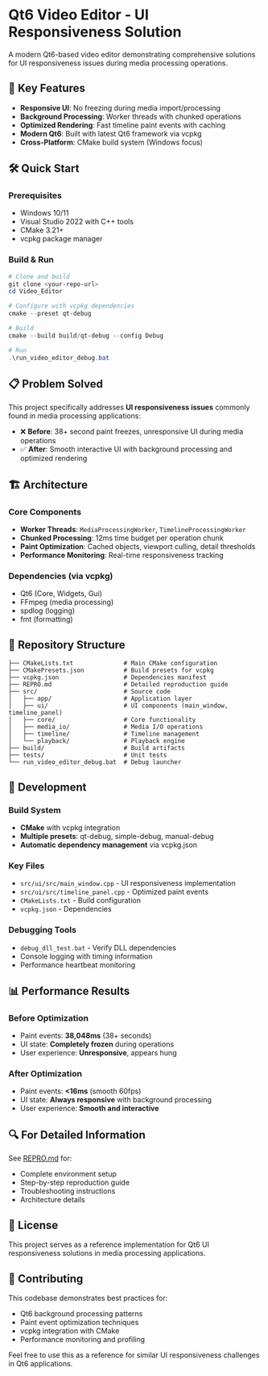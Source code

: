 # Qt6 Video Editor - UI Responsiveness Solution

A modern Qt6-based video editor demonstrating comprehensive solutions for UI responsiveness issues during media processing operations.

## 🚀 Key Features

- **Responsive UI**: No freezing during media import/processing
- **Background Processing**: Worker threads with chunked operations
- **Optimized Rendering**: Fast timeline paint events with caching
- **Modern Qt6**: Built with latest Qt6 framework via vcpkg
- **Cross-Platform**: CMake build system (Windows focus)

## 🛠️ Quick Start

### Prerequisites
- Windows 10/11
- Visual Studio 2022 with C++ tools
- CMake 3.21+
- vcpkg package manager

### Build & Run
```powershell
# Clone and build
git clone <your-repo-url>
cd Video_Editor

# Configure with vcpkg dependencies
cmake --preset qt-debug

# Build
cmake --build build/qt-debug --config Debug

# Run
.\run_video_editor_debug.bat
```

## 📋 Problem Solved

This project specifically addresses **UI responsiveness issues** commonly found in media processing applications:

- ❌ **Before**: 38+ second paint freezes, unresponsive UI during media operations
- ✅ **After**: Smooth interactive UI with background processing and optimized rendering

## 🏗️ Architecture

### Core Components
- **Worker Threads**: `MediaProcessingWorker`, `TimelineProcessingWorker`
- **Chunked Processing**: 12ms time budget per operation chunk
- **Paint Optimization**: Cached objects, viewport culling, detail thresholds
- **Performance Monitoring**: Real-time responsiveness tracking

### Dependencies (via vcpkg)
- Qt6 (Core, Widgets, Gui)
- FFmpeg (media processing)
- spdlog (logging)
- fmt (formatting)

## 📁 Repository Structure

```
├── CMakeLists.txt              # Main CMake configuration
├── CMakePresets.json           # Build presets for vcpkg
├── vcpkg.json                  # Dependencies manifest
├── REPRO.md                    # Detailed reproduction guide
├── src/                        # Source code
│   ├── app/                    # Application layer
│   ├── ui/                     # UI components (main_window, timeline_panel)
│   ├── core/                   # Core functionality
│   ├── media_io/               # Media I/O operations
│   ├── timeline/               # Timeline management
│   └── playback/               # Playback engine
├── build/                      # Build artifacts
├── tests/                      # Unit tests
└── run_video_editor_debug.bat  # Debug launcher
```

## 🔧 Development

### Build System
- **CMake** with vcpkg integration
- **Multiple presets**: qt-debug, simple-debug, manual-debug
- **Automatic dependency management** via vcpkg.json

### Key Files
- `src/ui/src/main_window.cpp` - UI responsiveness implementation
- `src/ui/src/timeline_panel.cpp` - Optimized paint events
- `CMakeLists.txt` - Build configuration
- `vcpkg.json` - Dependencies

### Debugging Tools
- `debug_dll_test.bat` - Verify DLL dependencies
- Console logging with timing information
- Performance heartbeat monitoring

## 📊 Performance Results

### Before Optimization
- Paint events: **38,048ms** (38+ seconds)
- UI state: **Completely frozen** during operations
- User experience: **Unresponsive**, appears hung

### After Optimization
- Paint events: **<16ms** (smooth 60fps)
- UI state: **Always responsive** with background processing
- User experience: **Smooth and interactive**

## 🔍 For Detailed Information

See [REPRO.md](REPRO.md) for:
- Complete environment setup
- Step-by-step reproduction guide
- Troubleshooting instructions
- Architecture details

## 📝 License

This project serves as a reference implementation for Qt6 UI responsiveness solutions in media processing applications.

## 🤝 Contributing

This codebase demonstrates best practices for:
- Qt6 background processing patterns
- Paint event optimization techniques
- vcpkg integration with CMake
- Performance monitoring and profiling

Feel free to use this as a reference for similar UI responsiveness challenges in Qt6 applications.
